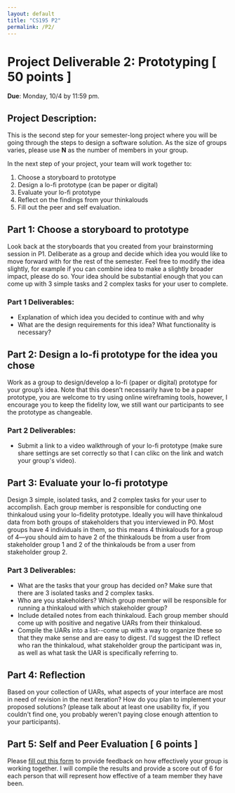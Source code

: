 ```yaml
---
layout: default
title: "CS195 P2"
permalink: /P2/
---
```


# Project Deliverable 2: Prototyping [ 50 points ] 

**Due**: Monday, 10/4 by 11:59 pm.

## Project Description:
This is the second step for your semester-long project where you will be going through the steps to design a software solution. As the size of groups varies,
please use **N** as the number of members in your group. 

In the next step of your project, your team will work together to: 
1. Choose a storyboard to prototype
2. Design a lo-fi prototype (can be paper or digital)
3. Evaluate your lo-fi prototype
4. Reflect on the findings from your thinkalouds
5. Fill out the peer and self evaluation.

## Part 1: Choose a storyboard to prototype

Look back at the storyboards that you created from your brainstorming session in P1. 
Deliberate as a group and decide which idea you would like to move forward with for the rest of the
semester. Feel free to modify the idea slightly, for example if you can combine idea to make a 
slightly broader impact, please do so. Your idea should be substantial enough that you can come 
up with 3 simple tasks and 2 complex tasks for your user to complete.

### Part 1 Deliverables:
- Explanation of which idea you decided to continue with and why
- What are the design requirements for this idea? What functionality is necessary?


## Part 2: Design a lo-fi prototype for the idea you chose
Work as a group to design/develop a lo-fi (paper or digital) prototype for your group’s idea.
Note that this doesn’t necessarily have to be a paper prototype, you are welcome to try using
online wireframing tools, however, I encourage you to keep the fidelity low, we still want our
participants to see the prototype as changeable. 

### Part 2 Deliverables:
- Submit a link to a video walkthrough of your lo-fi prototype (make sure share settings are set correctly so that I can clikc on the link and watch your group's video).

## Part 3: Evaluate your lo-fi prototype
Design 3 simple, isolated tasks, and 2 complex tasks for your user to accomplish. 
Each group member is responsible for conducting one thinkaloud using your lo-fidelity prototype. 
Ideally you will have thinkaloud data from both groups of stakeholders that you interviewed in P0. 
Most groups have 4 individuals in them, so this means 4 thinkalouds for a group of 4—you should aim
to have 2 of the thinkalouds be from a user from stakeholder group 1 and 2 of the thinkalouds be 
from a user from stakeholder group 2. 

### Part 3 Deliverables:
- What are the tasks that your group has decided on? Make sure that there are 3 isolated tasks and 2 complex tasks.
- Who are you stakeholders? Which group member will be responsible for running a thinkaloud with which stakeholder group?
- Include detailed notes from each thinkaloud. Each group member should come up with positive and negative UARs from their thinkaloud.
- Compile the UARs into a list--come up with a way to organize these so that they make sense and are easy to digest. I'd suggest the ID reflect who ran the thinkaloud, what stakeholder group the participant was in, as well as what task the UAR is specifically referring to. 

## Part 4: Reflection
Based on your collection of UARs, what aspects of your interface are most in need of revision in the next iteration?
How do you plan to implement your proposed solutions? (please talk about at least one usability fix, if you couldn't find one,  you probably weren't paying close enough attention to your participants). 

## Part 5: Self and Peer Evaluation [ 6 points ] 
Please [fill out this form](https://forms.gle/J9N4GrV37bKz84tQ6) to provide feedback on how effectively your group is working together. I will compile the results and provide a score out of 6 for each person that will represent how effective of a team member they have been. 



